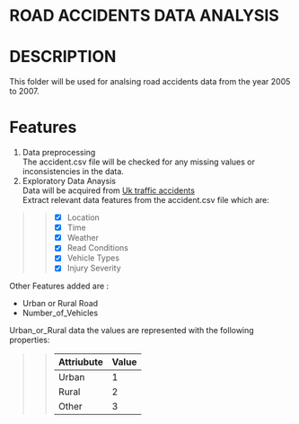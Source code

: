 # ROAD ACCIDENTS DATA ANALYSIS

# DESCRIPTION 
This folder will be used for analsing road accidents data from the year 2005 to 2007.

# Features
1. Data preprocessing  
The accident.csv file will be checked for any missing values or inconsistencies in the data.
1. Exploratory Data Anaysis  
Data will be acquired from [Uk traffic accidents](https://www.kaggle.com/datasets/daveianhickey/2000-16-traffic-flow-england-scotland-wales/data?select=accidents_2005_to_2007.csv)  
Extract relevant data features from the accident.csv file  which are:  

>> - [x] Location
>> - [x] Time
>> - [x] Weather
>> - [x] Read Conditions
>> - [x] Vehicle Types
>> - [x] Injury Severity

Other Features added are :  
* Urban or Rural Road
* Number_of_Vehicles

Urban_or_Rural data the values are represented with the following properties:  

>>|  Attriubute  |  Value  |
>>|  ---         |  ---    |
>>|  Urban       |  1      |
>>|  Rural       |  2      |
>>|  Other       |  3      |

<!-- >> | Features         | Present  |
>> | :---              | ---:     |
>> | Location         | - [x] present     |
>> |  Time            |  - [x]      |
>> |  Weather         |  - [x]     |
>> |  Road Conditions | - [x]      |
>> |  Vehicle Types   | - [x]      |
>> |  Injury Severity | - [x]      | -->